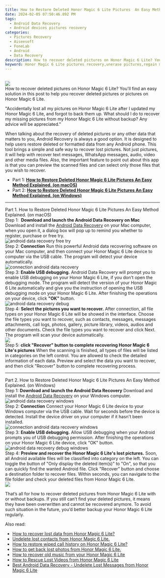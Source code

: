 ```yaml
---
title: How to Restore Deleted Honor Magic 6 Lite Pictures  An Easy Method Explained.
date: 2024-02-05 07:50:46.892 PM
tags: 
  - Android Data Recovery
  - Android devices pictures recovery
categories: 
  - Pictures Recovery
  - Aiseesoft
  - FoneLab
  - Android
  - Data Recovery
description: How to recover deleted pictures on Honor Magic 6 Lite? You'll find an easy solution in this post to help you recover deleted pictures or pictures on Honor Magic 6 Lite.
keyword: Honor Magic 6 Lite pictures recovery,unerase pictures,regain missing pictures,save erased pictures from Honor Magic 6 Lite,restore deleted pictures on Honor Magic 6 Lite,undelete pictures from Honor Magic 6 Lite,how to recover pictures Honor Magic 6 Lite,how to get the pictures back on Honor Magic 6 Lite,Honor Magic 6 Lite retrieve deleted pictures,how to recover pictures in Honor Magic 6 Lite,deletes pictures of Honor Magic 6 Lite,Honor Magic 6 Lite reset but recover pictures
---
```

<br>
<img src="https://img0mobiles.techidaily.com/images/best-assets/devices/honor/honor-magic-6-lite/1.jpg" class="atpl-imgstyle"  /><br>
<div class="atpl-content atpl-for-fonelab-android recover-pictures">
<div class="atpl-post-description-part-1">
How to recover deleted pictures on Honor Magic 6 Lite? You'll find an easy solution in this post to help you recover deleted pictures or pictures on Honor Magic 6 Lite.
</div>
<div class="atpl-post-description-part-2">
<div class="tpl-content-sub-paragraph-normal">
  <p>
    "Accidentally lost all my pictures on Honor Magic 6 Lite after I updated my Honor Magic 6 Lite, and forgot to back them up. What should I do to recover my missing pictures from my Honor Magic 6 Lite without backup? Any advice will be appreciated."
  </p>
</div>
</div>
<div class="atpl-post-description-part-3">
<div class="tpl-content-sub-paragraph-content">
  <p>
    When talking about the recovery of deleted pictures or any other data that matters to you, Android Recovery is always a good option. It is designed to help users restore deleted or formatted data from any Android phone. This tool brings a simple and safe way to recover lost pictures. Not just pictures, it will help with recover text messages, WhatsApp messages, audio, video and other media files. Also, the important feature to point out about this app is that you can preview the scanned files and can select only those files that you wish to recover.
  </p>
</div>
</div>
<ul>
  <li>Part 1: <strong><a href="#p1"> How to Restore Deleted Honor Magic 6 Lite Pictures  An Easy Method Explained.  (on macOS)</a></strong></li>
  <li>Part 2: <strong><a href="#p2"> How to Restore Deleted Honor Magic 6 Lite Pictures  An Easy Method Explained.  (on Windows)</a></strong></li>
</ul>
<!-- Part 1 -->
<a id="p1" name="p1" ></a><hr>
<div>
  <span class="atpl-step-part-style">Part 1. How to Restore Deleted Honor Magic 6 Lite Pictures  An Easy Method Explained. (on macOS)</span>
</div>  
<span class="atpl-stepstyle-a"><span>Step 1: </span></span> <strong>Download and launch the Android Data Recovery on Mac</strong>
Download and install the <a href="https://tools.techidaily.com/aiseesoft-android-data-recovery/" target="_blank" rel="noopener">Android Data Recovery</a> on your Mac computer, when you open it, a dialog box will pop up to remind you whether to register, purchase or free try.
<br>
<img src="https://tools.techidaily.com/images/apps/aiseesoft/android-data-recovery/mac-free-try.png" class="atpl-imgstyle" alt="android data recovery free try" /><br>
<span class="atpl-stepstyle-a"><span>Step 2: </span></span> <strong>Connection</strong>
Run this powerful Android data recovering software on your Mac computer, and then connect your Honor Magic 6 Lite device to computer via the USB cable. The program will detect your device automatically.
<br>
<img src="https://tools.techidaily.com/images/apps/aiseesoft/android-data-recovery/mac-connection-interface.jpg" class="atpl-imgstyle" alt="connection android data recovery" /><br>
<span class="atpl-stepstyle-a"><span>Step 3: </span></span> <strong>Enable USB debugging.</strong>
Android Data Recovery will prompt you to enable USB debugging on your Honor Magic 6 Lite, if you don't open the debugging mode. The program will detect the version of your Honor Magic 6 Lite automatically and give you the instruction of opening the USB debugging mode on your Honor Magic 6 Lite. After finishing the operations on your device, click <strong>"OK"</strong> button.
<br>
<img src="https://tools.techidaily.com/images/apps/aiseesoft/android-data-recovery/mac-android-usb-debug.jpg"  class="atpl-imgstyle" alt="android data recovery debug" /><br>
<span class="atpl-stepstyle-a"><span>Step 4: </span></span> <strong>Select the pictures you want to recover.</strong>
After connection, all file types on your Honor Magic 6 Lite will be showed in the interface. Choose the file types you want to recover, such as contacts, messages, messages attachments, call logs, photos, gallery, picture library, videos, audios and other documents. Check the file types you want to recover and click Next. The program will scan your device automatically.
<br>
<img src="https://tools.techidaily.com/images/apps/aiseesoft/android-data-recovery/mac-choose-type-photos.jpg" class="atpl-imgstyle"  /><br>
<span class="atpl-stepstyle-a"><span>Step 5: </span></span> <strong>click "Recover" button to  complete recovering Honor Magic 6 Lite's pictures</strong>
When the scanning is finished, all types of files will be listed in categories on the left control. You are allowed to check the detailed information of each data. Preview and select the data you want to recover, and then click "Recover" button to complete recovering process.
<a id="p2" name="p2"></a><hr>
<!-- Part 2 -->
<div>
  <span class="atpl-step-part-style">Part 2. How to Restore Deleted Honor Magic 6 Lite Pictures  An Easy Method Explained. (on Windows)</span>
</div>
<span class="atpl-stepstyle-a"><span>Step 1: </span></span> <strong>Download and launch the Android Data Recovery</strong>
Download and install the <a href="https://tools.techidaily.com/aiseesoft-android-data-recovery/" target="_blank" rel="noopener">Android Data Recovery</a> on your Windows computer.
<br>
<img src="https://tools.techidaily.com/images/apps/aiseesoft/android-data-recovery/win-start-interface.png"  class="atpl-imgstyle" alt="android data recovery windows" /><br>
<span class="atpl-stepstyle-a"><span>Step 2: </span></span> <strong>Connection</strong>
Connect your Honor Magic 6 Lite device to your Windows computer via the USB cable. Wait for seconds before the device is detected. Install the device driver on your computer if it hasn't been installed.
<br>
<img src="https://tools.techidaily.com/images/apps/aiseesoft/android-data-recovery/win-connection-interface.png" class="atpl-imgstyle" alt="connection android data recovery windows" /><br>
<span class="atpl-stepstyle-a"><span>Step 3: </span></span> <strong>Enable USB debugging.</strong>
Allow USB debugging when your Android prompts you of USB debugging permission. After finishing the operations on your Honor Magic 6 Lite device, click "OK" button.
<br>
<img src="https://tools.techidaily.com/images/apps/aiseesoft/android-data-recovery/win-android-usb-debug.png" class="atpl-imgstyle" alt="android data recovery debug windows" /><br>
<span class="atpl-stepstyle-a"><span>Step 4: </span></span> <strong>Preview and recover the Honor Magic 6 Lite's lost pictures.</strong>
Soon, all Android available files will be classified into category on the left. You can toggle the button of "Only display the deleted item(s)" to "On", so that you can quickly find the wanted Android file. Click "Recover" button and choose a destination folder to recover files. Within seconds, you can navigate to the file folder and check your deleted files from Honor Magic 6 Lite.
<br>
<img src="https://tools.techidaily.com/images/apps/aiseesoft/android-data-recovery/win-recover-photos.png" class="atpl-imgstyle"  /><br>
<div class="atpl-post-description-part-4">
<div class="tpl-content-sub-paragraph-normal">
    <p>
        That’s all for how to recover deleted pictures from Honor Magic 6 Lite with or without backups. If you still can’t find your deleted pictures, it means they have been overwritten and cannot be recovered anymore. To avoid such situation in the future, you’d better backup your Honor Magic 6 Lite regularly.
    </p>
</div>
</div>
<ins class="adsbygoogle"
     style="display:block"
     data-ad-client="ca-pub-7571918770474297"
     data-ad-slot="8358498916"
     data-ad-format="auto"
     data-full-width-responsive="true"></ins>
<span class="atpl-alsoreadstyle">Also read:</span>
<div><ul>
<li><a href="/how-to-recover-lost-data-from-honor-magic-6-lite-by-fonelab-android-recover-data/" target="_blank" rel="noopener"><u>How to recover lost data from Honor Magic 6 Lite?</u></a></li>
<li><a href="/undelete-lost-contacts-from-honor-magic-6-lite-by-fonelab-android-recover-contacts/" target="_blank" rel="noopener"><u>Undelete lost contacts from Honor Magic 6 Lite.</u></a></li>
<li><a href="/how-to-restore-wiped-call-history-on-honor-magic-6-lite-by-fonelab-android-recover-call-logs/" target="_blank" rel="noopener"><u>How to restore wiped call history on Honor Magic 6 Lite?</u></a></li>
<li><a href="/how-to-get-back-lost-photos-from-honor-magic-6-lite-by-fonelab-android-recover-photos/" target="_blank" rel="noopener"><u>How to get back lost photos from Honor Magic 6 Lite.</u></a></li>
<li><a href="/how-to-recover-old-music-from-your-honor-magic-6-lite-by-fonelab-android-recover-music/" target="_blank" rel="noopener"><u>How to recover old music from your Honor Magic 6 Lite</u></a></li>
<li><a href="/how-to-rescue-lost-videos-from-honor-magic-6-lite-by-fonelab-android-recover-video/" target="_blank" rel="noopener"><u>How to Rescue Lost Videos from Honor Magic 6 Lite</u></a></li>
<li><a href="/best-android-data-recovery-undelete-lost-messages-from-honor-magic-6-lite-by-fonelab-android-recover-messages/" target="_blank" rel="noopener"><u>Best Android Data Recovery - Undelete Lost Messages from Honor Magic 6 Lite</u></a></li>
</ul></div>
</div>
